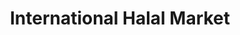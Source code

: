 ---
title: "International Halal Market"
url: /buffalo/international-halal-market/
shop: supermarket
---